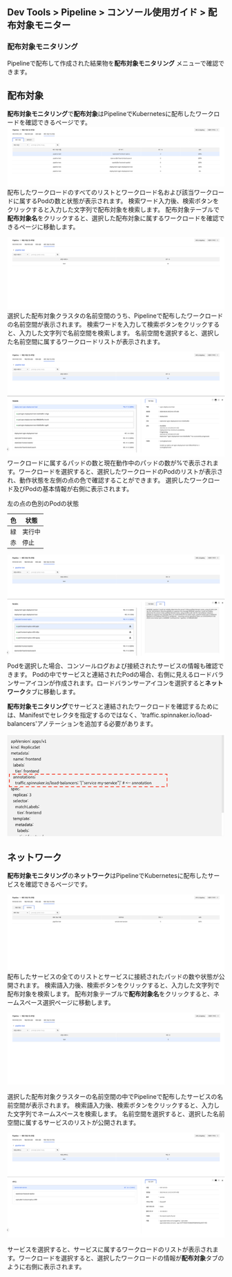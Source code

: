 ## Dev Tools > Pipeline > コンソール使用ガイド > 配布対象モニター

### 配布対象モニタリング

Pipelineで配布して作成された結果物を**配布対象モニタリング** メニューで確認できます。

## 配布対象

**配布対象モニタリング**で**配布対象**はPipelineでKubernetesに配布したワークロードを確認できるページです。
![deploy-target-monitoring-guide-01.png](..%2Fimages%2F2023-06-27%2Fdeploy-target-monitoring-guide-01.png)
配布したワークロードのすべてのリストとワークロード名および該当ワークロードに属するPodの数と状態が表示されます。
検索ワード入力後、検索ボタンをクリックすると入力した文字列で配布対象を検索します。
配布対象テーブルで**配布対象名**をクリックすると、選択した配布対象に属するワークロードを確認できるページに移動します。

![deploy-target-monitoring-guide-02.png](..%2Fimages%2F2023-06-27%2Fdeploy-target-monitoring-guide-02.png)
選択した配布対象クラスタの名前空間のうち、Pipelineで配布したワークロードの名前空間が表示されます。
検索ワードを入力して検索ボタンをクリックすると、入力した文字列で名前空間を検索します。
名前空間を選択すると、選択した名前空間に属するワークロードリストが表示されます。

![deploy-target-monitoring-guide-03.png](..%2Fimages%2F2023-06-27%2Fdeploy-target-monitoring-guide-03.png)
ワークロードに属するパッドの数と現在動作中のパッドの数が%で表示されます。ワークロードを選択すると、選択したワークロードのPodのリストが表示され、動作状態を左側の点の色で確認することができます。
選択したワークロード及びPodの基本情報が右側に表示されます。


左の点の色別のPodの状態

| 色 | 状態 |
| --- |------|
| 緑 | 実行中 |
| 赤 | 停止 |



![deploy-target-monitoring-guide-04.png](..%2Fimages%2F2023-06-27%2Fdeploy-target-monitoring-guide-04.png)
Podを選択した場合、コンソールログおよび接続されたサービスの情報も確認できます。
Podの中でサービスと連結されたPodの場合、右側に見えるロードバランサーアイコンが作成されます。ロードバランサーアイコンを選択すると**ネットワーク**タブに移動します。

**配布対象モニタリング**でサービスと連結されたワークロードを確認するためには、Manifestでセレクタを指定するのではなく、'traffic.spinnaker.io/load-balancers'アノテーションを追加する必要があります。

![deploy-target-monitoring-guide-08.png](..%2Fimages%2F2023-06-27%2Fdeploy-target-monitoring-guide-08.png)

## ネットワーク

**配布対象モニタリング**の**ネットワーク**はPipelineでKubernetesに配布したサービスを確認できるページです。

![deploy-target-monitoring-guide-05.png]( ..%2Fimages%2F2023-06-27%2Fdeploy-target-monitoring-guide-05.png)
配布したサービスの全てのリストとサービスに接続されたパッドの数や状態が公開されます。
検索語入力後、検索ボタンをクリックすると、入力した文字列で配布対象を検索します。
配布対象テーブルで**配布対象名**をクリックすると、ネームスペース選択ページに移動します。

![deploy-target-monitoring-guide-06.png](..%2Fimages%2F2023-06-27%2Fdeploy-target-monitoring-guide-06.png)

選択した配布対象クラスターの名前空間の中でPipelineで配布したサービスの名前空間が表示されます。
検索語入力後、検索ボタンをクリックすると、入力した文字列でネームスペースを検索します。
名前空間を選択すると、選択した名前空間に属するサービスのリストが公開されます。

![deploy-target-monitoring-guide-07.png](..%2Fimages%2F2023-06-27%2Fdeploy-target-monitoring-guide-07.png)

サービスを選択すると、サービスに属するワークロードのリストが表示されます。ワークロードを選択すると、選択したワークロードの情報が**配布対象**タブのように右側に表示されます。
